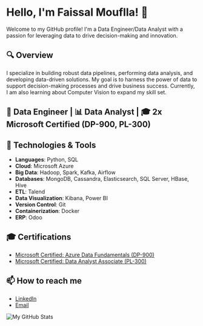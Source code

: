 # Hello, I'm Faissal Mouflla! 👋

Welcome to my GitHub profile! I'm a Data Engineer/Data Analyst with a passion for leveraging data to drive decision-making and innovation.

## 🔍 Overview
I specialize in building robust data pipelines, performing data analysis, and developing data-driven solutions. My goal is to harness the power of data to support decision-making processes and drive business success. Currently, I am also learning about Computer Vision to expand my skill set.

## 🚀 Data Engineer | 📊 Data Analyst | 🎓 2x Microsoft Certified (DP-900, PL-300)

## 🔧 Technologies & Tools
- **Languages**: Python, SQL
- **Cloud**: Microsoft Azure
- **Big Data**: Hadoop, Spark, Kafka, Airflow
- **Databases**: MongoDB, Cassandra, Elasticsearch, SQL Server, HBase, Hive
- **ETL**: Talend
- **Data Visualization**: Kibana, Power BI
- **Version Control**: Git
- **Containerization**: Docker
- **ERP**: Odoo

## 🎓 Certifications
- [Microsoft Certified: Azure Data Fundamentals (DP-900)](https://learn.microsoft.com/api/credentials/share/fr-fr/FaissalMOUFLLA-7180/C6DAF365F77F901F?sharingId=EAFEC4BE5F2BFA9C)
- [Microsoft Certified: Data Analyst Associate (PL-300)](https://learn.microsoft.com/api/credentials/share/fr-fr/FaissalMOUFLLA-7180/37086AA16DBAB3E1?sharingId=EAFEC4BE5F2BFA9C)

## 📫 How to reach me
- [LinkedIn](https://linkedin.com/in/faissalmouflla)
- [Email](mailto:faissalmouflla@outlook.fr)

![My GitHub Stats](https://github-readme-stats.vercel.app/api?username=Faissal-00&show_icons=true&theme=radical)
